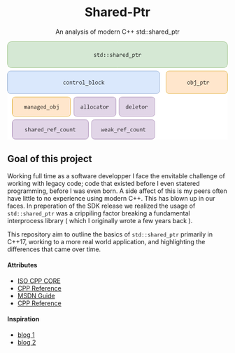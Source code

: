 <h1 align="center">Shared-Ptr</h1>
<p align="center">An analysis of modern C++ std::shared_ptr</p>
<p align="center"><img src ="https://github.com/prince-chrismc/Shared-Ptr/blob/master/Docs/Images/shared_ptr_diagram.png" /></p>

## Goal of this project
Working full time as a software developper I face the envitable challenge of working with legacy code; code that existed before I even statered programming, before I was even born. A side affect of this is my peers often have little to no experience using modern C++. This has blown up in our faces. In preperation of the SDK release we realized the usage of `std::shared_ptr` was a crippiling factor breaking a fundamental interprocess library ( which I originally wrote a few years back ).

This repository aim to outline the basics of `std::shared_ptr` primarily in C++17, working to a more real world application, and highlighting the differences that came over time.

#### Attributes
* [ISO CPP CORE](https://isocpp.github.io/CppCoreGuidelines/CppCoreGuidelines#S-resource)
* [CPP Reference](http://en.cppreference.com/w/cpp/memory/shared_ptr)
* [MSDN Guide](https://msdn.microsoft.com/en-us/library/hh279669.aspx)
* [CPP Reference](http://en.cppreference.com/w/cpp/memory/enable_shared_from_this)

#### Inspiration
* [blog 1](https://www.bfilipek.com/2013/02/smart-pointers-gotchas.html)
* [blog 2](https://herbsutter.com/2012/06/05/gotw-105-smart-pointers-part-3-difficulty-710/)
